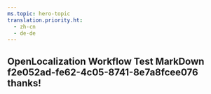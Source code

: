 ```yaml
---
ms.topic: hero-topic
translation.priority.ht: 
  - zh-cn
  - de-de
---
```

## OpenLocalization Workflow Test MarkDown f2e052ad-fe62-4c05-8741-8e7a8fcee076 thanks!
